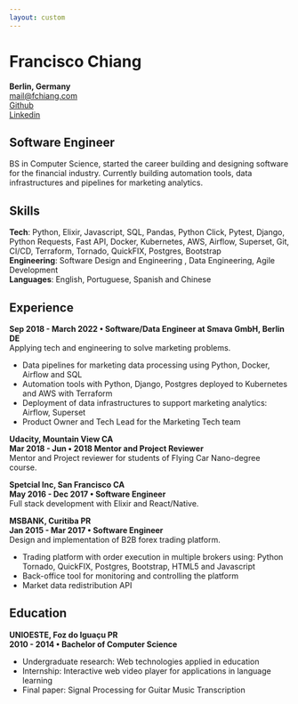 ```yaml
---
layout: custom
---
```

# Francisco Chiang
**Berlin, Germany**\
[mail@fchiang.com](mailto:mail@fchiang.com)\
[Github]()\
[Linkedin]()

## Software Engineer
BS in Computer Science, started the career building and designing software for the financial industry. Currently building automation tools, data infrastructures and pipelines for marketing analytics.

## Skills
**Tech**: Python, Elixir, Javascript, SQL, Pandas, Python Click, Pytest, Django, Python Requests, Fast API, Docker, Kubernetes, AWS, Airflow, Superset, Git, CI/CD, Terraform, Tornado, QuickFIX, Postgres, Bootstrap\
**Engineering**: Software Design and Engineering , Data Engineering, Agile Development\
**Languages**: English, Portuguese, Spanish and Chinese

## Experience
**Sep 2018 - March 2022 • Software/Data Engineer at Smava GmbH, Berlin DE**\
Applying tech and engineering to solve marketing problems.
- Data pipelines for marketing data processing using Python, Docker, Airflow and SQL
- Automation tools with Python, Django, Postgres deployed to Kubernetes and AWS with Terraform
- Deployment of data infrastructures to support marketing analytics: Airflow, Superset
- Product Owner and Tech Lead for the Marketing Tech team

**Udacity, Mountain View CA**\
**Mar 2018 - Jun • 2018 Mentor and Project Reviewer**\
Mentor and Project reviewer for students of Flying Car Nano-degree course.

**Spetcial Inc, San Francisco CA**\
**May 2016 - Dec 2017 • Software Engineer**\
Full stack development with Elixir and React/Native.

**MSBANK, Curitiba PR**\
**Jan 2015 - Mar 2017 • Software Engineer**\
Design and implementation of B2B forex trading platform.
- Trading platform with order execution in multiple brokers using: Python Tornado, QuickFIX, Postgres, Bootstrap, HTML5 and Javascript
- Back-office tool for monitoring and controlling the platform
- Market data redistribution API

## Education
**UNIOESTE, Foz do Iguaçu PR**\
**2010 - 2014 • Bachelor of Computer Science**
- Undergraduate research: Web technologies applied in education
- Internship: Interactive web video player for applications in language learning
- Final paper: Signal Processing for Guitar Music Transcription
